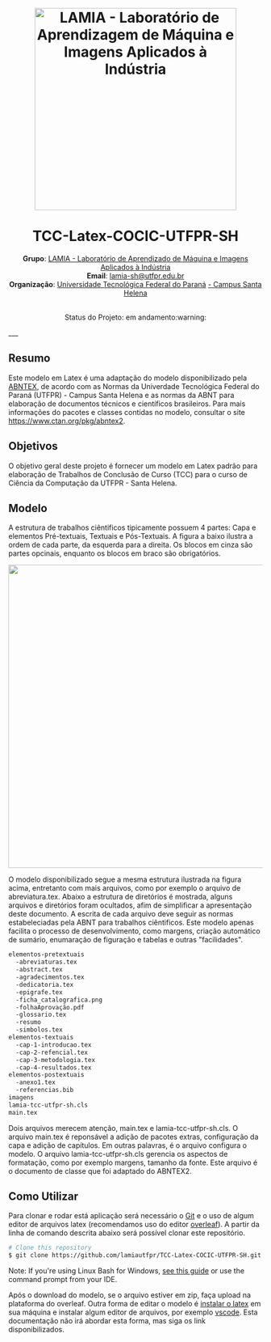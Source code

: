 <h1 align="center">
  <br>
  <a href="https://www.lamia.sh.utfpr.edu.br/">
    <img src="https://user-images.githubusercontent.com/26206052/86039037-3dfa0b80-ba18-11ea-9ab3-7e0696b505af.png" alt="LAMIA - Laboratório de                  Aprendizagem de Máquina e Imagens Aplicados à Indústria" width="400"></a>
<br> <br>
TCC-Latex-COCIC-UTFPR-SH
</h1>

<p align="center">  
<b>Grupo</b>: <a href="https://www.lamia.sh.utfpr.edu.br/" target="_blank">LAMIA - Laboratório de Aprendizado de Máquina e Imagens Aplicados à Indústria </a> <br>
<b>Email</b>: <a href="mailto:lamia-sh@utfpr.edu.br" target="_blank">lamia-sh@utfpr.edu.br</a> <br>
<b>Organização</b>: <a href="http://portal.utfpr.edu.br" target="_blank">Universidade Tecnológica Federal do Paraná</a> <a href="http://www.utfpr.edu.br/campus/santahelena" target="_blank"> - Campus Santa Helena</a> <br>
</p>

<p align="center">
<br>
Status do Projeto: em andamento:warning:
</p>
___

## Resumo
Este modelo em Latex é uma adaptação do modelo disponibilizado pela [ABNTEX](https://www.abntex.net.br/), de acordo com as Normas da Univerdade Tecnológica Federal do Paraná (UTFPR) - Campus Santa Helena e as normas da ABNT para elaboração de documentos técnicos e científicos brasileiros. Para mais informações do pacotes e classes contidas no modelo, consultar o site https://www.ctan.org/pkg/abntex2.

## Objetivos
O objetivo geral deste projeto é fornecer um modelo em Latex padrão para elaboração de Trabalhos de Conclusão de Curso (TCC) para o curso de Ciência da Computação da UTFPR - Santa Helena.
  
## Modelo
A estrutura de trabalhos ciêntificos tipicamente possuem 4 partes: Capa e elementos Pré-textuais, Textuais e Pós-Textuais. A figura a baixo ilustra a ordem de cada parte, da esquerda para a direita. Os blocos em cinza são partes opcinais, enquanto os blocos em braco são obrigatórios.
<p align="center">
 <img  src="https://raw.githubusercontent.com/lamiautfpr/TCC-Latex-COCIC-UTFPR-SH/master/LAMIA%20-%20TCC%20Latex%20UTFPR-SH/imagens/struct-of-paper.png" width="600"></a>
</p>

O modelo disponibilizado segue a mesma estrutura ilustrada na figura acima, entretanto com mais arquivos, como por exemplo o arquivo de abreviatura.tex. Abaixo a estrutura de diretórios é mostrada, alguns arquivos e diretórios foram ocultados, afim de simplificar a apresentação deste documento. A escrita de cada arquivo deve seguir as normas estabeleciadas pela ABNT para trabalhos ciêntificos. Este modelo apenas facilita o processo de desenvolvimento, como margens, criação automático de sumário, enumaração de figuração e tabelas e outras "facilidades".

```bash
elementos-pretextuais
  -abreviaturas.tex
  -abstract.tex
  -agradecimentos.tex
  -dedicatoria.tex
  -epigrafe.tex
  -ficha_catalografica.png
  -folhaAprovação.pdf
  -glossario.tex
  -resumo
  -simbolos.tex
elementos-textuais
  -cap-1-introducao.tex
  -cap-2-refencial.tex
  -cap-3-metodologia.tex
  -cap-4-resultados.tex
elementos-postextuais
  -anexo1.tex
  -referencias.bib
imagens
lamia-tcc-utfpr-sh.cls
main.tex
```

Dois arquivos merecem atenção, main.tex e lamia-tcc-utfpr-sh.cls. O arquivo main.tex é reponsável a adição de pacotes extras, configuração da capa e adição de capítulos. Em outras palavras, é o arquivo configura o modelo. O arquivo lamia-tcc-utfpr-sh.cls gerencia os aspectos de formatação, como por exemplo margens, tamanho da fonte. Este arquivo é o documento de classe que foi adaptado do ABNTEX2.

## Como Utilizar
Para clonar e rodar está aplicação será necessário o [Git](https://git-scm.com) e o uso de algum editor de arquivos latex (recomendamos uso do editor [overleaf](https://www.overleaf.com/)). A partir da linha de comando descrita abaixo será possível clonar este repositório.

```bash
# Clone this repository
$ git clone https://github.com/lamiautfpr/TCC-Latex-COCIC-UTFPR-SH.git

```
Note: If you're using Linux Bash for Windows, [see this guide](https://www.howtogeek.com/261575/how-to-run-graphical-linux-desktop-applications-from-windows-10s-bash-shell/) or use the command prompt from your IDE.

Após o download do modelo, se o arquivo estiver em zip, faça upload na plataforma do overleaf. Outra forma de editar o modelo é [instalar o latex](https://linuxconfig.org/how-to-install-latex-on-ubuntu-20-04-focal-fossa-linux) em sua máquina e instalar algum editor de arquivos, por exemplo [vscode](https://code.visualstudio.com/). Esta documentação não irá abordar esta forma, mas siga os link disponibilizados.

